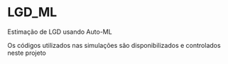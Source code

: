 # LGD_ML
Estimação de LGD usando Auto-ML

Os códigos utilizados nas simulações são disponibilizados e controlados neste projeto
